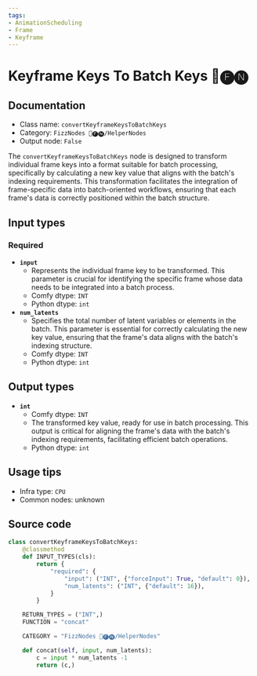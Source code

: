 ```yaml
---
tags:
- AnimationScheduling
- Frame
- Keyframe
---
```


# Keyframe Keys To Batch Keys 📅🅕🅝
## Documentation
- Class name: `convertKeyframeKeysToBatchKeys`
- Category: `FizzNodes 📅🅕🅝/HelperNodes`
- Output node: `False`

The `convertKeyframeKeysToBatchKeys` node is designed to transform individual frame keys into a format suitable for batch processing, specifically by calculating a new key value that aligns with the batch's indexing requirements. This transformation facilitates the integration of frame-specific data into batch-oriented workflows, ensuring that each frame's data is correctly positioned within the batch structure.
## Input types
### Required
- **`input`**
    - Represents the individual frame key to be transformed. This parameter is crucial for identifying the specific frame whose data needs to be integrated into a batch process.
    - Comfy dtype: `INT`
    - Python dtype: `int`
- **`num_latents`**
    - Specifies the total number of latent variables or elements in the batch. This parameter is essential for correctly calculating the new key value, ensuring that the frame's data aligns with the batch's indexing structure.
    - Comfy dtype: `INT`
    - Python dtype: `int`
## Output types
- **`int`**
    - Comfy dtype: `INT`
    - The transformed key value, ready for use in batch processing. This output is critical for aligning the frame's data with the batch's indexing requirements, facilitating efficient batch operations.
    - Python dtype: `int`
## Usage tips
- Infra type: `CPU`
- Common nodes: unknown


## Source code
```python
class convertKeyframeKeysToBatchKeys:
    @classmethod
    def INPUT_TYPES(cls):
        return {
            "required": {
                "input": ("INT", {"forceInput": True, "default": 0}),
                "num_latents": ("INT", {"default": 16}),
            }
        }

    RETURN_TYPES = ("INT",)
    FUNCTION = "concat"

    CATEGORY = "FizzNodes 📅🅕🅝/HelperNodes"

    def concat(self, input, num_latents):
        c = input * num_latents -1
        return (c,)

```
